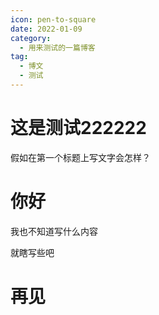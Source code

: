 ```yaml
---
icon: pen-to-square
date: 2022-01-09
category:
  - 用来测试的一篇博客
tag:
  - 博文
  - 测试
---
```

# 这是测试222222
假如在第一个标题上写文字会怎样？
# 你好

我也不知道写什么内容

就瞎写些吧


# 再见

